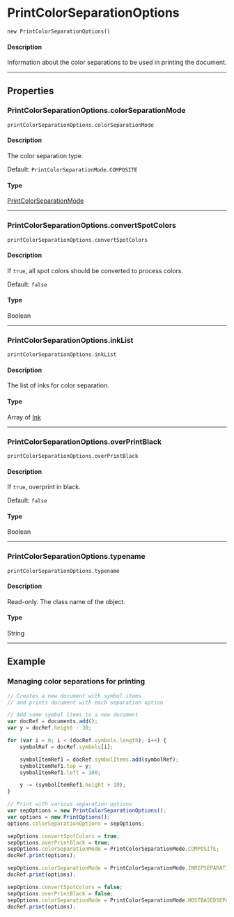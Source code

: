# PrintColorSeparationOptions

`new PrintColorSeparationOptions()`

#### Description

Information about the color separations to be used in printing the document.

---

## Properties

### PrintColorSeparationOptions.colorSeparationMode

`printColorSeparationOptions.colorSeparationMode`

#### Description

The color separation type.

Default: `PrintColorSeparationMode.COMPOSITE`

#### Type

[PrintColorSeparationMode](scripting-constants.md#jsobjref-scripting-constants-printcolorseparationmode)

---

### PrintColorSeparationOptions.convertSpotColors

`printColorSeparationOptions.convertSpotColors`

#### Description

If `true`, all spot colors should be converted to process colors.

Default: `false`

#### Type

Boolean

---

### PrintColorSeparationOptions.inkList

`printColorSeparationOptions.inkList`

#### Description

The list of inks for color separation.

#### Type

Array of [Ink](./Ink.md)

---

### PrintColorSeparationOptions.overPrintBlack

`printColorSeparationOptions.overPrintBlack`

#### Description

If `true`, overprint in black.

Default: `false`

#### Type

Boolean

---

### PrintColorSeparationOptions.typename

`printColorSeparationOptions.typename`

#### Description

Read-only. The class name of the object.

#### Type

String

---

## Example

### Managing color separations for printing

```javascript
// Creates a new document with symbol items
// and prints document with each separation option

// Add some symbol items to a new document
var docRef = documents.add();
var y = docRef.height - 30;

for (var i = 0; i < (docRef.symbols.length); i++) {
    symbolRef = docRef.symbols[i];

    symbolItemRef1 = docRef.symbolItems.add(symbolRef);
    symbolItemRef1.top = y;
    symbolItemRef1.left = 100;

    y -= (symbolItemRef1.height + 10);
}

// Print with various separation options
var sepOptions = new PrintColorSeparationOptions();
var options = new PrintOptions();
options.colorSeparationOptions = sepOptions;

sepOptions.convertSpotColors = true;
sepOptions.overPrintBlack = true;
sepOptions.colorSeparationMode = PrintColorSeparationMode.COMPOSITE;
docRef.print(options);

sepOptions.colorSeparationMode = PrintColorSeparationMode.INRIPSEPARATION;
docRef.print(options);

sepOptions.convertSpotColors = false;
sepOptions.overPrintBlack = false;
sepOptions.colorSeparationMode = PrintColorSeparationMode.HOSTBASEDSEPARATION;
docRef.print(options);
```
